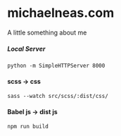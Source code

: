 # michaelneas.com

A little something about me

##### Local Server

```python -m SimpleHTTPServer 8000```

#### scss -> css

```sass --watch src/scss/:dist/css/```

#### Babel js -> dist js

```npm run build```